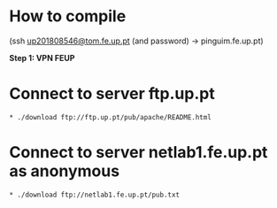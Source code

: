 # How to compile

(ssh up201808546@tom.fe.up.pt (and password) -> pinguim.fe.up.pt)

**Step 1: VPN FEUP**

# Connect to server ftp.up.pt
    * ./download ftp://ftp.up.pt/pub/apache/README.html

# Connect to server netlab1.fe.up.pt as anonymous
    * ./download ftp://netlab1.fe.up.pt/pub.txt
